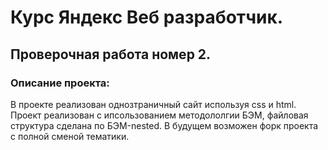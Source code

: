 # Курс Яндекс Веб разработчик.

## Проверочная работа номер 2.

### Описание проекта:

В проекте реализован однозтраничный сайт  используя css  и html.
Проект реализован с ипсользованием методололгии БЭМ, файловая структура сделана по БЭМ-nested.
В будущем возможен форк проекта с полной сменой тематики.
